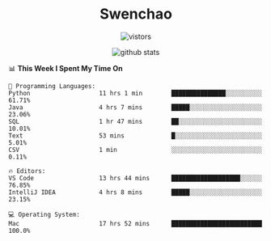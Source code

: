 <h1 align="center">Swenchao</h3>

<p align="center">
  <img src="https://visitor-badge.glitch.me/badge?page_id=Swenchao" alt="vistors" />
</p>

<p align="center">
  <img src="https://github-readme-stats.vercel.app/api?username=Swenchao&count_private=true&show_icons=true&theme=vue-dark&hide_title=true" alt="github stats" />
</p>

<!--START_SECTION:waka-->
📊 **This Week I Spent My Time On** 

```text
💬 Programming Languages: 
Python                   11 hrs 1 min        ███████████████░░░░░░░░░░   61.71% 
Java                     4 hrs 7 mins        █████░░░░░░░░░░░░░░░░░░░░   23.06% 
SQL                      1 hr 47 mins        ██░░░░░░░░░░░░░░░░░░░░░░░   10.01% 
Text                     53 mins             █░░░░░░░░░░░░░░░░░░░░░░░░   5.01% 
CSV                      1 min               ░░░░░░░░░░░░░░░░░░░░░░░░░   0.11%

🔥 Editors: 
VS Code                  13 hrs 44 mins      ███████████████████░░░░░░   76.85% 
IntelliJ IDEA            4 hrs 8 mins        █████░░░░░░░░░░░░░░░░░░░░   23.15%

💻 Operating System: 
Mac                      17 hrs 52 mins      █████████████████████████   100.0%

```


<!--END_SECTION:waka-->
